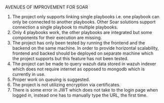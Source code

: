 AVENUES OF IMPROVEMENT FOR SOAR

1.	The project only supports linking single playbooks i.e. one playbook can only be connected to another playbooks. Other Soar solutions support connection a single playbook to multiple playbooks.
2.	Only 4 playbooks work, the other playbooks are integrated but some components for their execution are missing.
3.	The project has only been tested by running the frontend and the backend on the same machine. In order to provide horizontal scalability, frontend and backed should be deployed on separate machine which the project supports but this feature has not been tested.
4.	The project can be made to query wazuh data stored in wazuh indexer which does not require internet as opposed to mongodb which is currently in use.
5.	Proper work on queuing is suggested.
6.	The project is not utilizing encryption via certificates.
7.	There is some error in JWT which does not take to the login page when logged in, instead one has to manually type the URL, the first time. 
